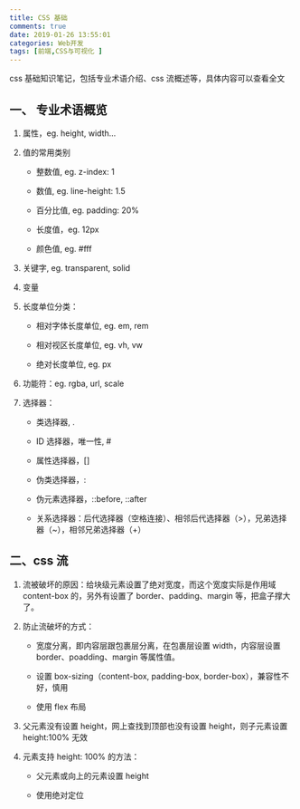 ```yaml
---
title: CSS 基础
comments: true
date: 2019-01-26 13:55:01
categories: Web开发
tags: [前端,CSS与可视化 ]
---
```


css 基础知识笔记，包括专业术语介绍、css 流概述等，具体内容可以查看全文

<!--more-->

## 一、 专业术语概览

1. 属性，eg. height, width...

2. 值的常用类别

   - 整数值, eg. z-index: 1

   - 数值, eg. line-height: 1.5

   - 百分比值, eg. padding: 20%

   - 长度值，eg. 12px

   - 颜色值, eg. #fff

3. 关键字, eg. transparent, solid

4. 变量

5. 长度单位分类：

   - 相对字体长度单位, eg. em, rem

   - 相对视区长度单位, eg. vh, vw

   - 绝对长度单位, eg. px

6. 功能符：eg. rgba, url, scale

7. 选择器：

   - 类选择器, .

   - ID 选择器，唯一性, #

   - 属性选择器，[]

   - 伪类选择器，:

   - 伪元素选择器，::before, ::after

   - 关系选择器：后代选择器（空格连接）、相邻后代选择器（>），兄弟选择器（~），相邻兄弟选择器（+）

## 二、css 流

1. 流被破坏的原因：给块级元素设置了绝对宽度，而这个宽度实际是作用域 content-box 的，另外有设置了 border、padding、margin 等，把盒子撑大了。

2. 防止流破坏的方式：

   - 宽度分离，即内容层跟包裹层分离，在包裹层设置 width，内容层设置 border、poadding、margin 等属性值。

   - 设置 box-sizing（content-box, padding-box, border-box），兼容性不好，慎用

   - 使用 flex 布局

3. 父元素没有设置 height，网上查找到顶部也没有设置 height，则子元素设置 height:100% 无效

4. 元素支持 height: 100% 的方法：

   - 父元素或向上的元素设置 height

   - 使用绝对定位
